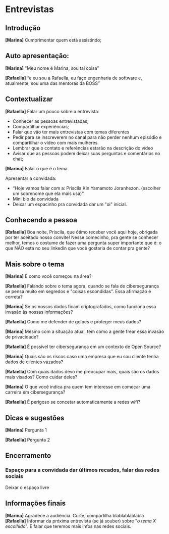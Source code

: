 # Entrevistas
<!-- _Esse roteiro é específico para entrevista. Fiquem a vontade para customizar as perguntas. Sugerimos que, com antecedência, ele seja lido em conjunto e conversado com todas as participantes (entrevistadoras e entrevistadas). Lembrem-se de sempre dar espaço para todos as envolvidas falarem; um jeito de fazer isso é definindo previamente quem fala o quê._  -->

<!-- > Seria interessante falar tudo com o gênero feminino, pois somos uma comunidade que todas as protagonistas são mulheres, além disso estamos falando para outras mulheres da comunidade ou que estão conhecendo e querendo fazer parte. -->

## Introdução 
**[Marina]** Cumprimentar quem está assistindo;

## Auto apresentação:
**[Marina]** "Meu nome é Marina, sou tal coisa” 

**[Rafaella]** “e eu sou a Rafaella, eu faço engenharia de software e, atualmente, sou uma das mentoras da BOSS”

## Contextualizar 
**[Rafaella]** Falar um pouco sobre a entrevista:
- Conhecer as pessoas entrevistadas;
- Compartilhar experiências;
- Falar que vão ter mais entrevistas com temas diferentes
- Pedir para se inscreverem no canal para não perder nenhum episódio e compartilhar o vídeo com mais mulheres. 
- Lembrar que o contato e referências estarão na descrição do vídeo
- Avisar que as pessoas podem deixar suas perguntas e comentários no chat;	

**[Marina]** Falar o que é o tema

Apresentar a convidada:
- “Hoje vamos falar com a: Priscila Kin Yamamoto Joranhezon. (escolher um sobrenome que ela mais usa)"
- Mini bio da convidada
- Deixar um espacinho pra convidada dar um "oi" inicial.

## Conhecendo a pessoa

**[Rafaella]** Boa noite, Priscila, que ótimo receber você aqui hoje, obrigada por ter aceitado nosso convite! Nesse comecinho, pra gente se conhecer melhor, temos o costume de fazer uma pergunta super importante que é: o que NÃO está no seu linkedin que você gostaria de contar pra gente? 

## Mais sobre o tema
**[Marina]** E como você começou na área?

**[Rafaella]** Falando sobre o tema agora, quando se fala de cibersegurança se pensa muito em segredos e "coisas escondidas". Essa afirmação é correta?

**[Marina]** Se os nossos dados ficam criptografados, como funciona essa invasão às nossas informações?

**[Rafaella]** Como me defender de golpes e proteger meus dados?

**[Marina]** Mesmo com a situação atual, tem como a gente frear essa invasão de privacidade?

**[Rafaella]** É possível ter cibersegurança em um contexto de Open Source?

**[Marina]** Quais são os riscos caso uma empresa que eu sou cliente tenha dados de clientes vazados?

**[Rafaella]** Com quais dados devo me preocupar mais, quais são os dados mais visados? Como cuidar deles?

**[Marina]** O que você indica pra quem tem interesse em começar uma carreira em cibersegurança?

**[Rafaella]** É perigoso se concetar automaticamente a redes wifi? 

## Dicas e sugestões
**[Marina]** Pergunta 1

**[Rafaella]** Pergunta 2

## Encerramento

### Espaço para a convidada dar últimos recados, falar das redes sociais
Deixar o espaço livre

##  Informações finais

**[Marina]** Agradece a audiência. Curte, compartilha blablablablabla
**[Rafaella]** Informar da próxima entrevista (se já souber) sobre "_o tema X escolhido_". E falar que teremos mais infos nas redes sociais.
